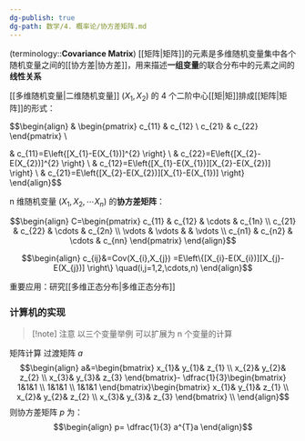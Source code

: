 ```yaml
---
dg-publish: true
dg-path: 数学/4. 概率论/协方差矩阵.md
---
```

(terminology::**Covariance Matrix**)
[[矩阵\|矩阵]]的元素是多维随机变量集中各个随机变量之间的[[协方差\|协方差]]，用来描述**一组变量**的联合分布中的元素之间的**线性关系**

[[多维随机变量\|二维随机变量]] $(X_{1},X_{2})$ 的 4 个二阶中心[[矩\|矩]]排成[[矩阵\|矩阵]]的形式：

$$\begin{align}
 & \begin{pmatrix}
c_{11} & c_{12} \\
c_{21} & c_{22}
\end{pmatrix} \\

 & c_{11}=E\left\{[X_{1}-E(X_{1})]^{2} \right\} \\
& c_{22}=E\left\{[X_{2}-E(X_{2})]^{2} \right\}  \\
 & c_{12}=E\left\{[X_{1}-E(X_{1})][X_{2}-E(X_{2})] \right\} \\
 & c_{21}=E\left\{[X_{2}-E(X_{2})][X_{1}-E(X_{1})] \right\}
\end{align}$$

n 维随机变量 $(X_{1},X_{2},\cdots X_{n})$ 的**协方差矩阵**：

$$\begin{align}
C=\begin{pmatrix}
c_{11} & c_{12} & \cdots & c_{1n} \\
c_{21} & c_{22}  & \cdots  &  c_{2n} \\
\vdots  & \vdots  &  & \vdots \\
c_{n1} & c_{n2}  & \cdots & c_{nn}
\end{pmatrix}
\end{align}$$

$$\begin{align}
c_{ij}&=Cov(X_{i},X_{j}) =E\left\{[X_{i}-E(X_{i})][X_{j}-E(X_{j})] \right\} \quad(i,j=1,2,\cdots,n)
\end{align}$$

重要应用：研究[[多维正态分布\|多维正态分布]]

### 计算机的实现
>[!note] 注意
>以三个变量举例
>可以扩展为 n 个变量的计算


矩阵计算
过渡矩阵 $a$
$$\begin{align}
a&=\begin{bmatrix}
x_{1}& y_{1}& z_{1} \\
x_{2}& y_{2}& z_{2} \\
x_{3}& y_{3}& z_{3}
\end{bmatrix}- \dfrac{1}{3}\begin{bmatrix}
1&1&1 \\
1&1&1 \\
1&1&1
\end{bmatrix}\begin{bmatrix}
x_{1}& y_{1}& z_{1} \\
x_{2}& y_{2}& z_{2} \\
x_{3}& y_{3}& z_{3}
\end{bmatrix} \\
\end{align}$$
则协方差矩阵 $p$ 为：
$$\begin{align}
p= \dfrac{1}{3} a^{T}a
\end{align}$$


